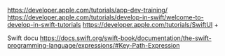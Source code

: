 https://developer.apple.com/tutorials/app-dev-training/
https://developer.apple.com/tutorials/develop-in-swift/welcome-to-develop-in-swift-tutorials
https://developer.apple.com/tutorials/SwiftUI
+

Swift docu
https://docs.swift.org/swift-book/documentation/the-swift-programming-language/expressions/#Key-Path-Expression